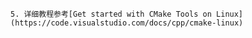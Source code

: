     5. 详细教程参考[Get started with CMake Tools on Linux](https://code.visualstudio.com/docs/cpp/cmake-linux)
